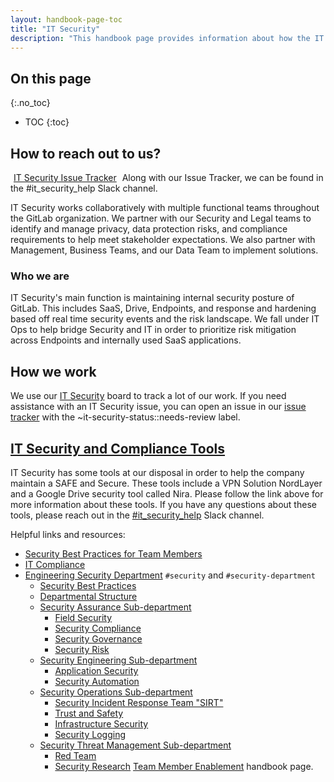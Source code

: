 ```yaml
---
layout: handbook-page-toc
title: "IT Security"
description: "This handbook page provides information about how the IT Security team works."
---
```


## On this page
{:.no_toc}

- TOC
{:toc}

## <i class="far fa-paper-plane" id="biz-tech-icons"></i> How to reach out to us? 
<a href="https://gitlab.com/groups/gitlab-com/it/security/-/issues" class="btn btn-purple" style="width:180px;margin:5px;">IT Security Issue Tracker</a>
Along with our Issue Tracker, we can be found in the #it_security_help Slack channel. 

IT Security works collaboratively with multiple functional teams throughout the GitLab organization. We partner with our Security and Legal teams to identify and manage privacy, data protection risks, and compliance requirements to help meet stakeholder expectations. We also partner with Management, Business Teams, and our Data Team to implement solutions.

### Who we are
IT Security's main function is maintaining internal security posture of GitLab. This includes SaaS, Drive, Endpoints, and response and hardening based off real time security events and the risk landscape. We fall under IT Ops to help bridge Security and IT in order to prioritize risk mitigation across Endpoints and internally used SaaS applications. 

## How we work
We use our [IT Security](https://gitlab.com/groups/gitlab-com/-/boards/3481285) board to track a lot of our work. If you need assistance with an IT Security issue, you can open an issue in our [issue tracker](https://gitlab.com/groups/gitlab-com/it/security/-/issues) with the ~it-security-status::needs-review label.

## [IT Security and Compliance Tools](https://about.gitlab.com/handbook/business-technology/it/security/tools.html.md)

IT Security has some tools at our disposal in order to help the company maintain a SAFE and Secure. These tools include a VPN Solution NordLayer and a Google Drive security tool called Nira. Please follow the link above for more information about these tools. If you have any questions about these tools, please reach out in the [#it_security_help](https://gitlab.slack.com/archives/C03ET01KZK7) Slack channel. 




Helpful links and resources:

* [Security Best Practices for Team Members](/handbook/security)
* [IT Compliance](/handbook/business-technology/it-compliance)
* [Engineering Security Department](https://about.gitlab.com/handbook/security/) `#security` and `#security-department`
    * [Security Best Practices](https://about.gitlab.com/handbook/security/)
    * [Departmental Structure](https://about.gitlab.com/handbook/security/#departmental-structure)
    * [Security Assurance Sub-department](https://about.gitlab.com/handbook/security/security-assurance/)
        * [Field Security](https://about.gitlab.com/handbook/security/security-assurance/field-security/)
        * [Security Compliance](https://about.gitlab.com/handbook/security/security-assurance/security-compliance/)
        * [Security Governance](https://about.gitlab.com/handbook/security/security-assurance/governance/)
        * [Security Risk](https://about.gitlab.com/handbook/security/security-assurance/security-risk/)
    * [Security Engineering Sub-department](https://about.gitlab.com/handbook/security/security-engineering/)
        * [Application Security](https://about.gitlab.com/handbook/security/security-engineering/application-security/)
        * [Security Automation](https://about.gitlab.com/handbook/security/security-engineering/automation/)
    * [Security Operations Sub-department](https://about.gitlab.com/handbook/security/security-operations)
        * [Security Incident Response Team "SIRT"](https://about.gitlab.com/handbook/security/security-operations/sirt)
        * [Trust and Safety](https://about.gitlab.com/handbook/security/security-operations/trustandsafety/)
        * [Infrastructure Security](https://about.gitlab.com/handbook/security/security-engineering/infrastructure-security/)
        * [Security Logging](https://about.gitlab.com/handbook/security/security-engineering/security-logging)
    * [Security Threat Management Sub-department](https://about.gitlab.com/handbook/security/threat-management)
        * [Red Team](https://about.gitlab.com/handbook/security/threat-management/red-team)
        * [Security Research](https://about.gitlab.com/handbook/security/threat-management/security-research/)
 [Team Member Enablement](/handbook/business-technology/team-member-enablement/) handbook page.
